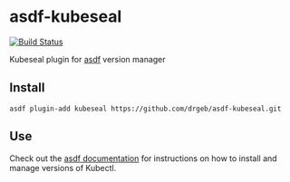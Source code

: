 # asdf-kubeseal

[![Build Status](https://travis-ci.org/asdf-community/asdf-kubeseal.svg?branch=master)](https://travis-ci.org/asdf-community/asdf-kubeseal)

Kubeseal plugin for [asdf](https://github.com/asdf-vm/asdf) version manager

## Install

```
asdf plugin-add kubeseal https://github.com/drgeb/asdf-kubeseal.git
```

## Use

Check out the [asdf documentation](https://asdf-vm.com/#/core-manage-versions?id=install-version) for instructions on how to install and manage versions of Kubectl.
